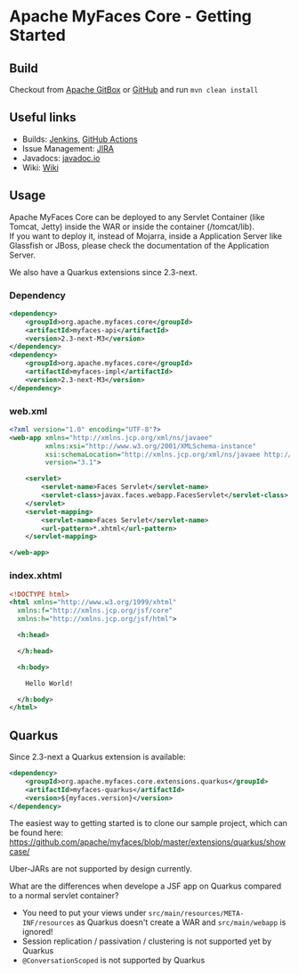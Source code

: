 # Apache MyFaces Core - Getting Started

## Build
Checkout from [Apache GitBox](https://gitbox.apache.org/repos/asf?p=myfaces.git) or [GitHub](https://github.com/apache/myfaces) and run `mvn clean install`

## Useful links
* Builds: [Jenkins](https://ci-builds.apache.org/job/MyFaces/), [GitHub Actions](https://github.com/apache/myfaces/actions)
* Issue Management: [JIRA](https://issues.apache.org/jira/projects/MYFACES/) 
* Javadocs: [javadoc.io](https://javadoc.io/doc/org.apache.myfaces.core/myfaces-api/latest/index.html)
* Wiki: [Wiki](https://cwiki.apache.org/confluence/display/MYFACES/Index)

## Usage

Apache MyFaces Core can be deployed to any Servlet Container (like Tomcat, Jetty) inside the WAR or inside the container (/tomcat/lib).  
If you want to deploy it, instead of Mojarra, inside a Application Server like Glassfish or JBoss, please check the documentation of the Application Server.  

We also have a Quarkus extensions since 2.3-next.  


### Dependency
```xml
<dependency>
    <groupId>org.apache.myfaces.core</groupId>
    <artifactId>myfaces-api</artifactId>
    <version>2.3-next-M3</version>
</dependency>
<dependency>
    <groupId>org.apache.myfaces.core</groupId>
    <artifactId>myfaces-impl</artifactId>
    <version>2.3-next-M3</version>
</dependency>
```

### web.xml
```xml
<?xml version="1.0" encoding="UTF-8"?>
<web-app xmlns="http://xmlns.jcp.org/xml/ns/javaee"
         xmlns:xsi="http://www.w3.org/2001/XMLSchema-instance"
         xsi:schemaLocation="http://xmlns.jcp.org/xml/ns/javaee http://xmlns.jcp.org/xml/ns/javaee/web-app_3_1.xsd"
         version="3.1">

    <servlet>
        <servlet-name>Faces Servlet</servlet-name>
        <servlet-class>javax.faces.webapp.FacesServlet</servlet-class>
    </servlet>
    <servlet-mapping>
        <servlet-name>Faces Servlet</servlet-name>
        <url-pattern>*.xhtml</url-pattern>
    </servlet-mapping>

</web-app>
```

### index.xhtml
```xml
<!DOCTYPE html>
<html xmlns="http://www.w3.org/1999/xhtml"
  xmlns:f="http://xmlns.jcp.org/jsf/core"
  xmlns:h="http://xmlns.jcp.org/jsf/html">

  <h:head>

  </h:head>

  <h:body>

    Hello World!

  </h:body>
</html>
```

## Quarkus

Since 2.3-next a Quarkus extension is available: 

```xml
<dependency>
	<groupId>org.apache.myfaces.core.extensions.quarkus</groupId>
	<artifactId>myfaces-quarkus</artifactId>
	<version>${myfaces.version}</version>
</dependency>
```

The easiest way to getting started is to clone our sample project, which can be found here: https://github.com/apache/myfaces/blob/master/extensions/quarkus/showcase/

Uber-JARs are not supported by design currently.  
  
  
What are the differences when develope a JSF app on Quarkus compared to a normal servlet container?
* You need to put your views under `src/main/resources/META-INF/resources` as Quarkus doesn't create a WAR and `src/main/webapp` is ignored!
* Session replication / passivation / clustering is not supported yet by Quarkus
* `@ConversationScoped` is not supported by Quarkus

